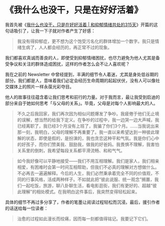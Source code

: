 # 《我什么也没干，只是在好好活着》



我首先被《[我什么也没干，只是在好好活着 | 和抑郁情绪共处的315天](https://mp.weixin.qq.com/s/btV7AG9cWpHRGywReUL4ew)》开篇的这句话吸引了，让我一下子就对作者产生了好感：

> 我没有得抑郁症，更不想为这个饱受污名化的群体增加一个数字。我只是情绪生病了，人人都会经历的，再正常不过的现象。
> 

我们都喜欢真诚而善良的人，即使受到抑郁情绪困扰，也尽力避免为他人尤其是备受争议和关注的群体造成困扰，这样的作者怎么会不让人喜欢呢？

我在之前的 Newsletter 中曾经提到，丰满的细节令人着迷，尤其是身处低谷期的部分。我们都是人，意味着我们必定会经历生命周期的起起伏伏，没有人可以像社交媒体上的照片一样永葆光彩夺目。

他人的故事往往蕴含着让我们思考和前行的力量。对于我而言，最让我受到启迪的部分来自于她如何思考「与父母的关系」。毕竟，父母是对每个人影响最大的人。

> 不久之后我回家，我们再次因为相似问题爆发了争吵。我疲倦于他们无止境的误解，想当然的给我下定义。在争吵的过程中，我一边哭一边大声喊，我已经离职了，我已经3个月没有上班了，我骗了你们3个月。……当我说出来那一刻，我明白，父母的理解不再重要了。我一直以来希望达到一种彼此理解的状态，即使是假的，是扮演的，我也贪恋这种平和气氛。我是你们心中的好孩子，而你们赞美我、鼓励我，做我的好爸妈。我畏惧不理解，我害怕关系里的倒刺，我希望每段关系都平滑流畅、和和气气。
> 

> 如今我好像可以平静地接受——我们不用互相理解。我们是家人，我们相亲相爱，有困难时会第一时间互相帮助，但我们不必真的理解对方想做什么。不必再去一遍遍解释。今后的人生，我们必然秉承着完全不同的价值观，不同的行事风格，活成两种样子。不如就此把“彼此说服、统一观念”搁置，我们一起吃饭，旅游，聊八卦聊生活，看电影逛街，我们有更好的、超越“彼此理解”的相处模式。在我明白这件事后，我突然变得轻松起来。
> 

具体的细节不再过多分享了，作者的笔墨让阅读过程轻松而沉浸。最后，援引作者的话送给每一位读者：

> 治愈的过程如此漫长而绞痛，因而每一刻都值得铭记。我要记下它们。
>